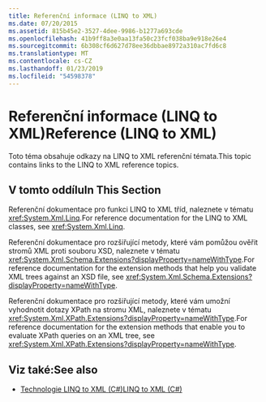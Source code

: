 ```yaml
---
title: Referenční informace (LINQ to XML)
ms.date: 07/20/2015
ms.assetid: 815b45e2-3527-4dee-9986-b1277a693cde
ms.openlocfilehash: 41b9ff8a3e0aa13fa50c23fcf038ba9e918e26e4
ms.sourcegitcommit: 6b308cf6d627d78ee36dbbae8972a310ac7fd6c8
ms.translationtype: MT
ms.contentlocale: cs-CZ
ms.lasthandoff: 01/23/2019
ms.locfileid: "54598378"
---
```

# <a name="reference-linq-to-xml"></a><span data-ttu-id="0b6e4-102">Referenční informace (LINQ to XML)</span><span class="sxs-lookup"><span data-stu-id="0b6e4-102">Reference (LINQ to XML)</span></span>
<span data-ttu-id="0b6e4-103">Toto téma obsahuje odkazy na LINQ to XML referenční témata.</span><span class="sxs-lookup"><span data-stu-id="0b6e4-103">This topic contains links to the LINQ to XML reference topics.</span></span>  
  
## <a name="in-this-section"></a><span data-ttu-id="0b6e4-104">V tomto oddílu</span><span class="sxs-lookup"><span data-stu-id="0b6e4-104">In This Section</span></span>  
 <span data-ttu-id="0b6e4-105">Referenční dokumentace pro funkci LINQ to XML tříd, naleznete v tématu <xref:System.Xml.Linq>.</span><span class="sxs-lookup"><span data-stu-id="0b6e4-105">For reference documentation for the LINQ to XML classes, see <xref:System.Xml.Linq>.</span></span>  
  
 <span data-ttu-id="0b6e4-106">Referenční dokumentace pro rozšiřující metody, které vám pomůžou ověřit stromů XML proti souboru XSD, naleznete v tématu <xref:System.Xml.Schema.Extensions?displayProperty=nameWithType>.</span><span class="sxs-lookup"><span data-stu-id="0b6e4-106">For reference documentation for the extension methods that help you validate XML trees against an XSD file, see <xref:System.Xml.Schema.Extensions?displayProperty=nameWithType>.</span></span>  
  
 <span data-ttu-id="0b6e4-107">Referenční dokumentace pro rozšiřující metody, které vám umožní vyhodnotit dotazy XPath na stromu XML, naleznete v tématu <xref:System.Xml.XPath.Extensions?displayProperty=nameWithType>.</span><span class="sxs-lookup"><span data-stu-id="0b6e4-107">For reference documentation for the extension methods that enable you to evaluate XPath queries on an XML tree, see <xref:System.Xml.XPath.Extensions?displayProperty=nameWithType>.</span></span>  
  
## <a name="see-also"></a><span data-ttu-id="0b6e4-108">Viz také:</span><span class="sxs-lookup"><span data-stu-id="0b6e4-108">See also</span></span>

- [<span data-ttu-id="0b6e4-109">Technologie LINQ to XML (C#)</span><span class="sxs-lookup"><span data-stu-id="0b6e4-109">LINQ to XML (C#)</span></span>](../../../../csharp/programming-guide/concepts/linq/linq-to-xml.md)
